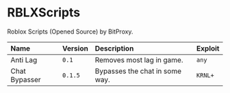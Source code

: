 # RBLXScripts
Roblox Scripts (Opened Source) by BitProxy.

| Name | Version | Description | Exploit |
| :-------- | :------- | :------------------------- | :---------------- |
| Anti Lag | `0.1` | Removes most lag in game. | `any` |
| Chat Bypasser | `0.1.5` | Bypasses the chat in some way. | `KRNL+` |

